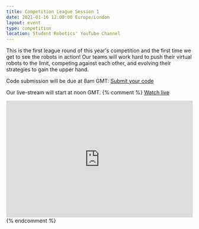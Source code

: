 ```yaml
---
title: Competition League Session 1
date: 2021-01-16 12:00:00 Europe/London
layout: event
type: competition
location: Student Robotics' YouTube Channel
---
```


This is the first league round of this year's competition and the first time we get to see the robots in action! Our teams will work hard to push their virtual robots to the limit, competing against each other, and evolving their strategies to gain the upper hand.

Code submission will be due at 8am GMT: [Submit your code](https://studentrobotics.org/code-submitter/)

Our live-stream will start at noon GMT.
{% comment %}
[Watch live](https://youtu.be/TODO)

<iframe
  width="100%"
  height="315"
  src="https://www.youtube.com/embed/TODO"
  frameborder="0"
  allow="accelerometer; autoplay; encrypted-media; gyroscope; picture-in-picture"
  allowfullscreen
></iframe>
{% endcomment %}
